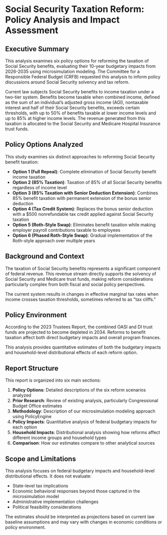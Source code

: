 # Social Security Taxation Reform: Policy Analysis and Impact Assessment

## Executive Summary

This analysis examines six policy options for reforming the taxation of Social Security benefits, evaluating their 10-year budgetary impacts from 2026-2035 using microsimulation modeling. The Committee for a Responsible Federal Budget (CRFB) requested this analysis to inform policy discussions around Social Security solvency and tax reform.

Current law subjects Social Security benefits to income taxation under a two-tier system. Benefits become taxable when combined income, defined as the sum of an individual’s adjusted gross income (AGI), nontaxable interest and half of their Social Security benefits, exceeds certain thresholds, with up to 50% of benefits taxable at lower income levels and up to 85% at higher income levels. The revenue generated from this taxation is allocated to the Social Security and Medicare Hospital Insurance trust funds.

## Policy Options Analyzed

This study examines six distinct approaches to reforming Social Security benefit taxation:

- **Option 1 (Full Repeal)**: Complete elimination of Social Security benefit income taxation
- **Option 2 (85% Taxation)**: Taxation of 85% of all Social Security benefits regardless of income level
- **Option 3 (85% Taxation with Senior Deduction Extension)**: Combines 85% benefit taxation with permanent extension of the bonus senior deduction
- **Option 4 (Tax Credit System)**: Replaces the bonus senior deduction with a \$500 nonrefundable tax credit applied against Social Security taxation
- **Option 5 (Roth-Style Swap)**: Eliminates benefit taxation while making employer payroll contributions taxable to employees
- **Option 6 (Phased Roth-Style Swap)**: Gradual implementation of the Roth-style approach over multiple years

## Background and Context

The taxation of Social Security benefits represents a significant component of federal revenue. This revenue stream directly supports the solvency of Social Security and Medicare trust funds, making reform considerations particularly complex from both fiscal and social policy perspectives.

The current system results in changes in effective marginal tax rates when income crosses taxation thresholds, sometimes referred to as "tax cliffs."

## Policy Environment

According to the 2023 Trustees Report, the combined OASI and DI trust funds are projected to become depleted in 2034. Reforms to benefit taxation affect both direct budgetary impacts and overall program finances.

This analysis provides quantitative estimates of both the budgetary impacts and household-level distributional effects of each reform option.

## Report Structure

This report is organized into six main sections:

1. **Policy Options**: Detailed descriptions of the six reform scenarios analyzed
2. **Prior Research**: Review of existing analysis, particularly Congressional Budget Office estimates
3. **Methodology**: Description of our microsimulation modeling approach using PolicyEngine
4. **Policy Impacts**: Quantitative analysis of federal budgetary impacts for each option
5. **Household Impacts**: Distributional analysis showing how reforms affect different income groups and household types
6. **Comparison**: How our estimates compare to other analytical sources

## Scope and Limitations

This analysis focuses on federal budgetary impacts and household-level distributional effects. It does not evaluate:
- State-level tax implications
- Economic behavioral responses beyond those captured in the microsimulation model
- Administrative implementation challenges
- Political feasibility considerations

The estimates should be interpreted as projections based on current law baseline assumptions and may vary with changes in economic conditions or policy environment.
